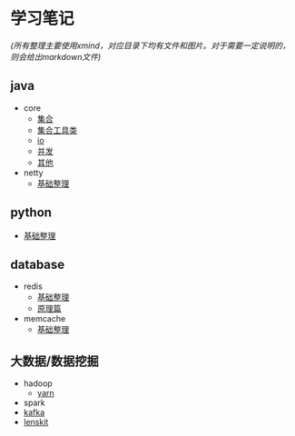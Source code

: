 # 学习笔记 #
_(所有整理主要使用xmind，对应目录下均有文件和图片。对于需要一定说明的，则会给出markdown文件)_
## java ##
* core
	* [集合](https://github.com/NotBadPad/learn-note/blob/master/java/core/collection.md)
	* [集合工具类](https://github.com/NotBadPad/learn-note/blob/master/java/core/collection-tool.md)
	* [io](https://github.com/NotBadPad/learn-note/blob/master/java/core/io.md)
	* [并发](https://github.com/NotBadPad/learn-note/blob/master/java/core/java-concurrent.md)  
	* [其他](https://github.com/NotBadPad/learn-note/blob/master/java/other/system.md)
* netty
	* [基础整理](https://raw.githubusercontent.com/NotBadPad/learn-note/master/java/netty/netty.png)

## python ##
* [基础整理](https://raw.githubusercontent.com/NotBadPad/learn-note/master/python/python.png)

## database ##
* redis
	* [基础整理](https://raw.githubusercontent.com/NotBadPad/learn-note/master/database/redis/redis.png)
	* [原理篇](https://raw.githubusercontent.com/NotBadPad/learn-note/master/)
* memcache
	* [基础整理](https://raw.githubusercontent.com/NotBadPad/learn-note/master/database/memcache/memcache.png)

## 大数据/数据挖掘 ##
* hadoop
	* [yarn](https://github.com/NotBadPad/learn-note/blob/master/bigdata/hadoop/yarn/YARN.png)
* spark
* [kafka](https://raw.githubusercontent.com/NotBadPad/learn-note/master/bigdata/kafka/kafka.png)
* [lenskit](https://raw.githubusercontent.com/NotBadPad/learn-note/master/bigdata/lenskit/lenskit.png)